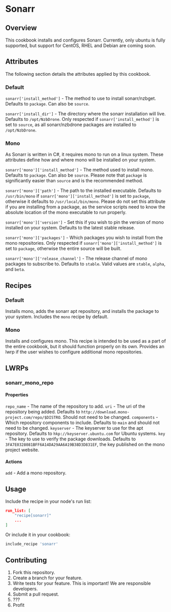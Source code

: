 # Sonarr

## Overview
This cookbook installs and configures Sonarr. Currently, only ubuntu is fully
supported, but support for CentOS, RHEL and Debian are coming soon.

## Attributes
The following section details the attributes applied by this cookbook.

### Default
`sonarr['install_method']` - The method to use to install sonarr/nzbget.
Defaults to `package`. Can also be `source`.

`sonarr['install_dir']` - The directory where the sonarr installation will live.
Defaults to `/opt/NzbDrone`. Only respected if `sonarr['install_method']` is set
to `source`, as all sonarr/nzbdrone packages are installed to `/opt/NzbDrone`.

### Mono
As Sonarr is written in C#, it requires mono to run on a linux system. These
attributes define how and where mono will be installed on your system.

`sonarr['mono']['install_method']` - The method used to install mono. Defaults
to `package`. Can also be `source`. Please note that `package` is significantly
easier than `source` and is the recommended method.

`sonarr['mono']['path']` - The path to the installed executable. Defaults to
`/usr/bin/mono` if `sonarr['mono']['install_method']` is set to `package`,
otherwise it defaults to `/usr/local/bin/mono`. Please do not set this attribute
if you are installing from a package, as the service scripts need to know the
absolute location of the mono executable to run properly.

`sonarr['mono']['version']` - Set this if you wish to pin the version of mono
installed on your system. Defaults to the latest stable release.

`sonarr['mono']['packages']` - Which packages you wish to install from the mono
repositories. Only respected if `sonarr['mono']['install_method']` is set to
`package`, otherwise the entire source will be built.

`sonarr['mono']['release_channel']` - The release channel of mono packages to
subscribe to. Defaults to `stable`. Valid values are `stable`, `alpha`, and
`beta`.

## Recipes
### Default
Installs mono, adds the sonarr apt repository, and installs the package to your
system. Includes the `mono` recipe by default.

### Mono
Installs and configures mono. This recipe is intended to be used as a part of
the entire cookbook, but it should function properly on its own. Provides an
lwrp if the user wishes to configure additional mono repositories.

## LWRPs
### sonarr_mono_repo
#### Properties
`repo_name` - The name of the repository to add.
`uri` - The uri of the repository being added. Defaults to
`http://download.mono-project.com/repo/$DISTRO`. Should not need to be changed.
`components` - Which repository components to include. Defaults to `main` and
should not need to be changed.
`keyserver` - The keyserver to use for the apt repository. Defaults to
`hkp://keyserver.ubuntu.com` for Ubuntu systems.
`key` - The key to use to verify the package downloads. Defaults to
`3FA7E0328081BFF6A14DA29AA6A19B38D3D831EF`, the key published on the mono
project website.

#### Actions
`add` - Add a mono repository.

## Usage
Include the recipe in your node's run list:
```json
run_list: [
    "recipe[sonarr]"
    ...
]
```

Or include it in your cookbook:
```ruby
include_recipe 'sonarr'
```

## Contributing
1. Fork this repository.
2. Create a branch for your feature.
3. Write tests for your feature. This is important! We are responsible
   developers.
4. Submit a pull request.
5. ???
6. Profit
